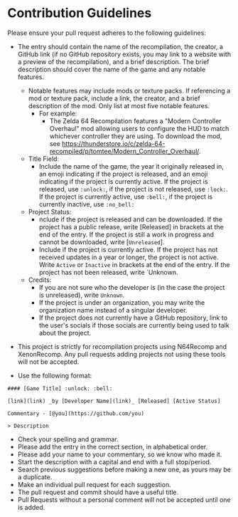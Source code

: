 # Contribution Guidelines

Please ensure your pull request adheres to the following guidelines:

- The entry should contain the name of the recompilation, the creator, a GitHub link (if no GitHub repository exists, you may link to a website with a preview of the recompilation), and a brief description. The brief description should cover the name of the game and any notable features. 
    - Notable features may include mods or texture packs. If referencing a mod or texture pack, include a link, the creator, and a brief description of the mod. Only list at most five notable features. 
        - For example: 
            - The Zelda 64 Recompilation features a "Modern Controller Overhaul" mod allowing users to configure the HUD to match whichever controller they are using. To download the mod, see https://thunderstore.io/c/zelda-64-recompiled/p/tomtee/Modern_Controller_Overhaul/. 
    - Title Field:
        - Include the name of the game, the year it originally released in, an emoji indicating if the project is released, and an emoji indicating if the project is currently active. If the project is released, use `:unlock:`, if the project is not released, use `:lock:`. If the project is currently active, use `:bell:`, if the project is currently inactive, use `:no_bell:`
    - Project Status: 
        - nclude if the project is released and can be downloaded. If the project has a public release, write [Released] in brackets at the end of the entry. If the project is still a work in progress and cannot be downloaded, write [`Unreleased`].
        - Include if the project is currently active. If the project has not received updates in a year or longer, the project is not active. Write `Active` or `Inactive` in brackets at the end of the entry. If the project has not been released, write `Unknown.
    - Credits:
        - If you are not sure who the developer is (in the case the project is unreleased), write `Unknown`.
        - If the project is under an organization, you may write the organization name instead of a singular developer.
        - If the project does not currently have a GitHub repository, link to the user's socials if those socials are currently being used to talk about the project.
- This project is strictly for recompilation projects using N64Recomp and XenonRecomp. Any pull requests adding projects not using these tools will not be accepted.


- Use the following format:

```
#### [Game Title] :unlock: :bell:

[link](link) _by [Developer Name](link)_ [Released] [Active Status]

Commentary - [@you](https://github.com/you)

> Description
```

- Check your spelling and grammar.
- Please add the entry in the correct section, in alphabetical order.
- Please add your name to your commentary, so we know who made it.
- Start the description with a capital and end with a full stop/period.
- Search previous suggestions before making a new one, as yours may be a duplicate.
- Make an individual pull request for each suggestion.
- The pull request and commit should have a useful title.
- Pull Requests without a personal comment will not be accepted until one is added.